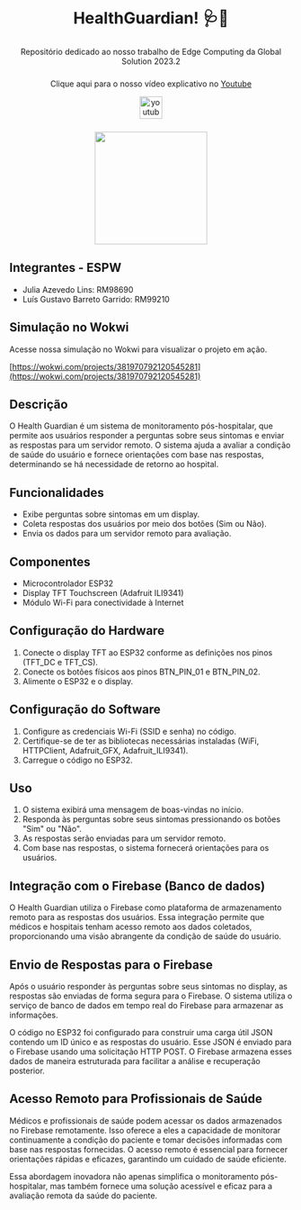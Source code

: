<h1 align="center">HealthGuardian! 🩺💊</h1>

###

<p align="center">Repositório dedicado ao nosso trabalho de Edge Computing da Global Solution 2023.2</p>

###

<div align="center">
  <p align="center">Clique aqui para o nosso vídeo explicativo no <a href="https://www.youtube.com/">Youtube</a></p>
  <a href="https://www.youtube.com/">
    <img src="https://img.shields.io/static/v1?message=Youtube&logo=youtube&label=&color=FF0000&logoColor=white&labelColor=&style=for-the-badge" height="40" alt="youtube logo"  />
  </a>
</div>

###

<div align="center">
  <img height="200" src="https://i.pinimg.com/originals/70/37/d4/7037d478852af21357f038fac2d2e9f6.gif"  />
</div>

## Integrantes - ESPW
- Julia Azevedo Lins: RM98690
- Luís Gustavo Barreto Garrido: RM99210

## Simulação no Wokwi
Acesse nossa simulação no Wokwi para visualizar o projeto em ação.

[https://wokwi.com/projects/381970792120545281](https://wokwi.com/projects/381970792120545281)

## Descrição
O Health Guardian é um sistema de monitoramento pós-hospitalar, que permite aos usuários responder a perguntas sobre seus sintomas e enviar as respostas para um servidor remoto. O sistema ajuda a avaliar a condição de saúde do usuário e fornece orientações com base nas respostas, determinando se há necessidade de retorno ao hospital.

## Funcionalidades
- Exibe perguntas sobre sintomas em um display.
- Coleta respostas dos usuários por meio dos botões (Sim ou Não).
- Envia os dados para um servidor remoto para avaliação.

## Componentes
- Microcontrolador ESP32
- Display TFT Touchscreen (Adafruit ILI9341)
- Módulo Wi-Fi para conectividade à Internet

## Configuração do Hardware
1. Conecte o display TFT ao ESP32 conforme as definições nos pinos (TFT_DC e TFT_CS).
2. Conecte os botões físicos aos pinos BTN_PIN_01 e BTN_PIN_02.
3. Alimente o ESP32 e o display.

## Configuração do Software
1. Configure as credenciais Wi-Fi (SSID e senha) no código.
2. Certifique-se de ter as bibliotecas necessárias instaladas (WiFi, HTTPClient, Adafruit_GFX, Adafruit_ILI9341).
3. Carregue o código no ESP32.

## Uso
1. O sistema exibirá uma mensagem de boas-vindas no início.
2. Responda às perguntas sobre seus sintomas pressionando os botões "Sim" ou "Não".
3. As respostas serão enviadas para um servidor remoto.
4. Com base nas respostas, o sistema fornecerá orientações para os usuários.

## Integração com o Firebase (Banco de dados)

O Health Guardian utiliza o Firebase como plataforma de armazenamento remoto para as respostas dos usuários. Essa integração permite que médicos e hospitais tenham acesso remoto aos dados coletados, proporcionando uma visão abrangente da condição de saúde do usuário.

## Envio de Respostas para o Firebase

Após o usuário responder às perguntas sobre seus sintomas no display, as respostas são enviadas de forma segura para o Firebase. O sistema utiliza o serviço de banco de dados em tempo real do Firebase para armazenar as informações.

O código no ESP32 foi configurado para construir uma carga útil JSON contendo um ID único e as respostas do usuário. Esse JSON é enviado para o Firebase usando uma solicitação HTTP POST. O Firebase armazena esses dados de maneira estruturada para facilitar a análise e recuperação posterior.

## Acesso Remoto para Profissionais de Saúde

Médicos e profissionais de saúde podem acessar os dados armazenados no Firebase remotamente. Isso oferece a eles a capacidade de monitorar continuamente a condição do paciente e tomar decisões informadas com base nas respostas fornecidas. O acesso remoto é essencial para fornecer orientações rápidas e eficazes, garantindo um cuidado de saúde eficiente.

Essa abordagem inovadora não apenas simplifica o monitoramento pós-hospitalar, mas também fornece uma solução acessível e eficaz para a avaliação remota da saúde do paciente.

